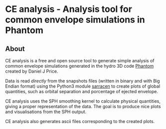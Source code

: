 

CE analysis - Analysis tool for common envelope simulations in Phantom
=======================================================

About
-----
CE analysis is a free and open source tool to generate simple analysis of common envelope simulations generated in the hydro 3D code [Phantom](https://ui.adsabs.harvard.edu/abs/2018PASA...35...31P/abstract) created by Daniel J Price. 

Data is read *directly* from the snapshots files (written in binary and with Big Endian format) using the Python3 module [sarracen](https://github.com/ttricco/sarracen/) to create plots of global quantities, such as orbital separation and porcentage of ejected envelope.    

CE analysis uses the SPH smoothing kernel to calculate physical quantities, giving a proper representation of the data. The goal is to produce nice plots and visualisations from the SPH output. 

CE analysis also generates ascii files corresponding to the created plots.
